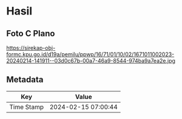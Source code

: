 # Hasil

## Foto C Plano

https://sirekap-obj-formc.kpu.go.id/d19a/pemilu/ppwp/16/71/01/10/02/1671011002023-20240214-141911--03d0c67b-00a7-46a9-8544-974ba9a7ea2e.jpg


## Metadata

| Key        | Value               |
| ---------- | ------------------- |
| Time Stamp | 2024-02-15 07:00:44 |



